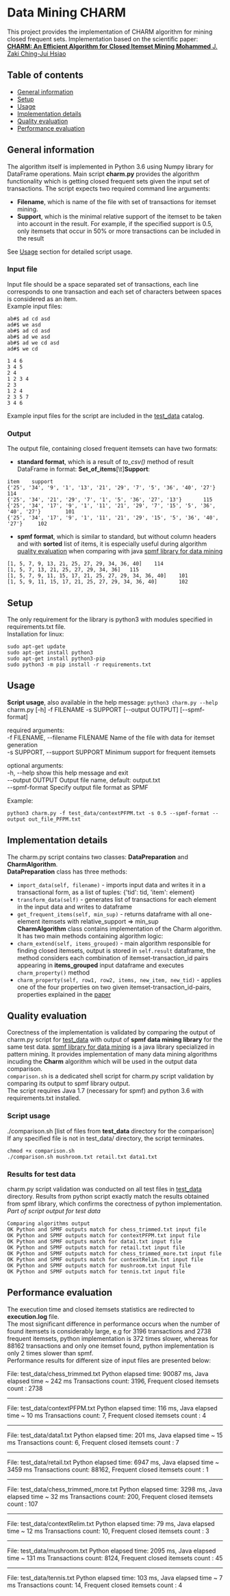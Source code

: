 # Data Mining CHARM
This project provides the implementation of CHARM algorithm for mining closed frequent sets. Implementation based on the scientific paper: [**CHARM: An Efficient Algorithm for Closed Itemset Mining Mohammed** J. Zaki Ching-Jui Hsiao](https://pdfs.semanticscholar.org/fc59/bb528815efc84c2a08a3ad09f9ced8cc7508.pdf)

## Table of contents
* [General information](#General-information)
* [Setup](#Setup)  
* [Usage](#Usage)  
* [Implementation details](#Implementation-details)
* [Quality evaluation](#Quality-evaluation)
* [Performance evaluation](#Performance-evaluation)

## General information
The algorithm itself is implemented in Python 3.6 using Numpy library for DataFrame operations. Main script **charm.py** provides the algorithm functionality which is getting closed frequent sets given the input set of transactions. The script expects two required command line arguments:
* **Filename**, which is name of the file with set of transactions for itemset mining.
* **Support**, which is the minimal relative support of the itemset to be taken into account in the result. For example, if the specified support is 0.5, only itemsets that occur in 50% or more transactions can be included in the result

See [Usage](#Usage) section for detailed script usage.  

### Input file
Input file should be a space separated set of transactions, each line corresponds to one transaction and each set of characters between spaces is considered as an item.  
Example input files: 
```
ab#$ ad cd asd
ad#$ we asd
ab#$ ad cd asd
ab#$ ad we asd
ab#$ ad we cd asd
ad#$ we cd
```
```
1 4 6
3 4 5
2 4
1 2 3 4
2 3
1 2 4
2 3 5 7
3 4 6
```
Example input files for the script are included in the [test_data](https://github.com/klepaczmikolaj/data-mining-Charm/tree/master/test_data) catalog. 

### Output
The output file, containing closed frequent itemsets can have two formats:
* **standard format**, which is a result of *to_csv()* method of result DataFrame in format: **Set_of_items**[\t]**Support**:
```
item    support
{'25', '34', '9', '1', '13', '21', '29', '7', '5', '36', '40', '27'}    114
{'25', '34', '21', '29', '7', '1', '5', '36', '27', '13'}       115
{'25', '34', '17', '9', '1', '11', '21', '29', '7', '15', '5', '36', '40', '27'}        101
{'25', '34', '17', '9', '1', '11', '21', '29', '15', '5', '36', '40', '27'}     102
```
* **spmf format**, which is similar to standard, but without column headers and with **sorted** list of items, it is especially useful during algorithm [quality evaluation](#Quality-evaluation) when comparing with java [spmf library for data mining](http://www.philippe-fournier-viger.com/spmf/index.php)
```
[1, 5, 7, 9, 13, 21, 25, 27, 29, 34, 36, 40]    114
[1, 5, 7, 13, 21, 25, 27, 29, 34, 36]   115
[1, 5, 7, 9, 11, 15, 17, 21, 25, 27, 29, 34, 36, 40]    101
[1, 5, 9, 11, 15, 17, 21, 25, 27, 29, 34, 36, 40]       102
```

## Setup
The only requirement for the library is python3 with modules specified in requirements.txt file.  
Installation for linux:
```
sudo apt-get update
sudo apt-get install python3
sudo apt-get install python3-pip
sudo python3 -m pip install -r requirements.txt
```

## Usage
**Script usage**, also available in the help message: `python3 charm.py --help`
charm.py [-h] -f FILENAME -s SUPPORT [--output OUTPUT] [--spmf-format]

required arguments:  
  -f FILENAME, --filename FILENAME  Name of the file with data for itemset generation  
  -s SUPPORT, --support SUPPORT  Minimum support for frequent itemsets 

optional arguments:  
  -h, --help            show this help message and exit  
  --output OUTPUT       Output file name, default: output.txt  
  --spmf-format         Specify output file format as SPMF  

Example:
```
python3 charm.py -f test_data/contextPFPM.txt -s 0.5 --spmf-format --output out_file_PFPM.txt
```

## Implementation details  
The charm.py script contains two classes: **DataPreparation** and **CharmAlgorithm**.  
**DataPreparation** class has three methods:
* `import_data(self, filename)` - imports input data and writes it in a transactional form, as a list of tuples: {'tid': tid, 'item':    element}
* `transform_data(self)` - generates list of transactions for each element in the input data and writes to dataframe
* `get_frequent_items(self, min_sup)` - returns dataframe with all one-element itemsets with relative_support => min_sup  
**CharmAlgorithm** class contains implementation of the Charm algorithm. It has two main methods containing algorithm logic:
* `charm_extend(self, items_grouped)` - main algorithm responsible for finding closed itemsets, output is stored in `self.result` dataframe, the method considers each combination of itemset-transaction_id pairs appearing in **items_grouped** input dataframe and executes `charm_property()` method
* `charm_property(self, row1, row2, items, new_item, new_tid)` - applies one of the four properties on two given itemset-transaction_id-pairs, properties explained in the [paper](https://pdfs.semanticscholar.org/fc59/bb528815efc84c2a08a3ad09f9ced8cc7508.pdf) 
## Quality evaluation  
Corectness of the implementation is validated by comparing the output of charm.py script for [test_data](https://github.com/klepaczmikolaj/data-mining-Charm/tree/master/test_data) with output of **spmf data mining library** for the same test data. [spmf library for data mining](http://www.philippe-fournier-viger.com/spmf/index.php) is a java library specialized in pattern mining. It provides implementation of many data mining algorithms incuding the **Charm** algorithm which will be used in the output data comparison.  
`comparison.sh` is a dedicated shell script for charm.py script validation by comparing its output to spmf library output.  
The script requires Java 1.7 (necessary for spmf) and python 3.6 with requirements.txt installed.  
### Script usage
./comparison.sh [list of files from **test_data** directory for the comparison]  
If any specified file is not in test_data/ directory, the script terminates.  
```
chmod +x comparison.sh
./comparison.sh mushroom.txt retail.txt data1.txt
```
### Results for test data
charm.py script validation was conducted on all test files in [test_data](https://github.com/klepaczmikolaj/data-mining-Charm/tree/master/test_data) directory. Results from python script exactly match the results obtained from spmf library, which confirms the corectness of python implementation.  
*Part of script output for test data*
```
Comparing algorithms output
OK Python and SPMF outputs match for chess_trimmed.txt input file
OK Python and SPMF outputs match for contextPFPM.txt input file
OK Python and SPMF outputs match for data1.txt input file
OK Python and SPMF outputs match for retail.txt input file
OK Python and SPMF outputs match for chess_trimmed_more.txt input file
OK Python and SPMF outputs match for contextRelim.txt input file
OK Python and SPMF outputs match for mushroom.txt input file
OK Python and SPMF outputs match for tennis.txt input file
```

## Performance evaluation  
The execution time and closed itemsets statistics are redirected to **execution.log** file.  
The most significant difference in performance occurs when the number of found itemsets is considerably large, e.g for 3196 transactions and 2738 frequent itemsets, python implementation is 372 times slower, whereas for 88162 transactions and only one itemset found, python implementation is only 2 times slower than spmf.  
Performance results for different size of input files are presented below:  

File: test_data/chess_trimmed.txt
Python elapsed time: 90087 ms, Java elapsed time ~ 242 ms
Transactions count: 3196, Frequent closed itemsets count : 2738  
***************************************************
File: test_data/contextPFPM.txt
Python elapsed time: 116 ms, Java elapsed time ~ 10 ms
Transactions count: 7, Frequent closed itemsets count : 4
***************************************************
File: test_data/data1.txt
Python elapsed time: 201 ms, Java elapsed time ~ 15 ms
Transactions count: 6, Frequent closed itemsets count : 7
***************************************************
File: test_data/retail.txt
Python elapsed time: 6947 ms, Java elapsed time ~ 3459 ms
Transactions count: 88162, Frequent closed itemsets count : 1
***************************************************
File: test_data/chess_trimmed_more.txt
Python elapsed time: 3298 ms, Java elapsed time ~ 32 ms
Transactions count: 200, Frequent closed itemsets count : 107
***************************************************
File: test_data/contextRelim.txt
Python elapsed time: 79 ms, Java elapsed time ~ 12 ms
Transactions count: 10, Frequent closed itemsets count : 3
***************************************************
File: test_data/mushroom.txt
Python elapsed time: 2095 ms, Java elapsed time ~ 131 ms
Transactions count: 8124, Frequent closed itemsets count : 45
***************************************************
File: test_data/tennis.txt
Python elapsed time: 103 ms, Java elapsed time ~ 7 ms
Transactions count: 14, Frequent closed itemsets count : 4
